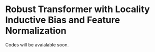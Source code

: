 # Robust Transformer with Locality Inductive Bias and Feature Normalization

Codes will be avaialable soon.
